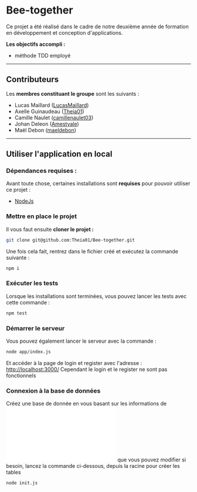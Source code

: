 # Bee-together
Ce projet a été réalisé dans le cadre de notre deuxième année de formation en développement et conception d'applications.

**Les objectifs accompli :**

- méthode TDD employé

---


## Contributeurs

Les **membres constituant le groupe** sont les suivants :

- Lucas Maillard ([LucasMaillard](https://github.com/LucasMaillard))
- Axelle Guinaudeau ([Theia01](https://github.com/Theia01))
- Camille Naulet ([camillenaulet03](https://github.com/camillenaulet03))
- Johan Deleon ([Amestyale](https://github.com/Amestyale))
- Maël Debon ([maeldebon](https://github.com/maeldebon))


---

## Utiliser l'application en local


### Dépendances requises :

Avant toute chose, certaines installations sont **requises** pour pouvoir utiliser ce projet :

- [NodeJs](https://nodejs.org/en/) 

### Mettre en place le projet

Il vous faut ensuite **cloner le projet :**
```sh
git clone git@github.com:Theia01/Bee-together.git
```

Une fois cela fait, rentrez dans le fichier créé et exécutez la commande suivante :
```sh
npm i
```

### Exécuter les tests 

Lorsque les installations sont terminées, vous pouvez lancer les tests avec cette commande :
```sh
npm test
```

### Démarrer le serveur

Vous pouvez également lancer le serveur avec la commande : 
```sh
node app/index.js
```
Et accéder à la page de login et register avec l'adresse : [http://localhost:3000/](http://localhost:3000/) 
Cependant le login et le register ne sont pas fonctionnels

### Connexion à la base de données

Créez une base de donnée en vous basant sur les informations de ![config.database.js](config.database.js) que vous pouvez modifier si besoin, lancez la commande ci-dessous, depuis la racine pour créer les tables
```sh
node init.js
```

